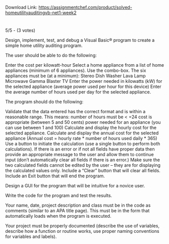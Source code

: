 Download Link: https://assignmentchef.com/product/solved-homeutilityauditingvb-net1-week2
<br>
<h1 class="ui header product-top-header" title="HomeUtilityAuditingVB .NET1 week2 Solution"></h1>

5/5 - (3 votes)

Design, implement, test, and debug a Visual Basic® program to create a simple home utility auditing program.



The user should be able to do the following:

Enter the cost per kilowatt-hour Select a home appliance from a list of home appliances (minimum of 6 appliances). Use the combo-box. The six appliances must be (at a minimum): Stereo Dish Washer Lava Lamp Microwave Gamma Blaster TV Enter the power needed in kilowatts (kW) for the selected appliance (average power used per hour for this device) Enter the average number of hours used per day for the selected appliance.

The program should do the following:

Validate that the data entered has the correct format and is within a reasonable range. This means: number of hours must be &lt; =24 cost is appropriate (between 5 and 50 cents) power needed for an appliance (you can use between 1 and 100) Calculate and display the hourly cost for the selected appliance. Calculate and display the annual cost for the selected appliance (Annual cost = hourly rate * number of hours used daily * 365) Use a button to initiate the calculation (use a single button to perform both calculations). If there is an error or if not all fields have proper data then provide an appropriate message to the user and allow them to continue input (don’t automatically clear all fields if there is an error.) Make sure the two calculated fields cannot be edited by the user – they are for displaying the calculated values only. Include a “Clear” button that will clear all fields. Include an Exit button that will end the program.

Design a GUI for the program that will be intuitive for a novice user.

Write the code for the program and test the results.

Your name, date, project description and class must be in the code as comments (similar to an APA title page). This must be in the form that automatically loads when the program is executed.

Your project must be properly documented (describe the use of variables, describe how a function or routine works, use proper naming conventions for variables and labels).